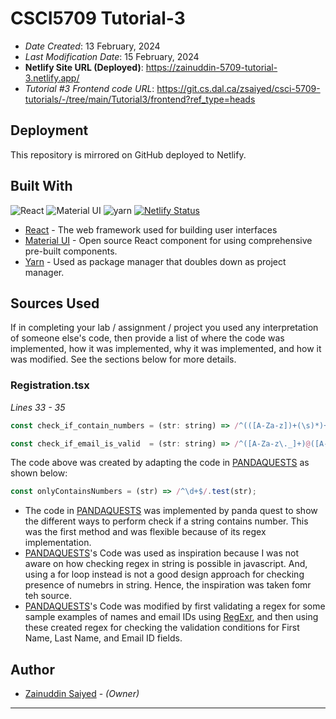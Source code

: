 # CSCI5709 Tutorial-3

* *Date Created*: 13 February, 2024
* *Last Modification Date*: 15 February, 2024
* **Netlify Site URL (Deployed)**: https://zainuddin-5709-tutorial-3.netlify.app/
* *Tutorial #3 Frontend code URL*: https://git.cs.dal.ca/zsaiyed/csci-5709-tutorials/-/tree/main/Tutorial3/frontend?ref_type=heads

 
 ## Deployment
 
This repository is mirrored on GitHub deployed to Netlify.

## Built With

![React](https://img.shields.io/badge/React.js-18.2.0-indigo) ![Material UI](https://img.shields.io/badge/MaterialUI-4.2.+-purple) ![yarn](https://img.shields.io/badge/yarn-pkg-blue) [![Netlify Status](https://api.netlify.com/api/v1/badges/65ccd200-e481-41dc-ad17-262cacc8049f/deploy-status)](https://app.netlify.com/sites/csci-5709-t3-zainuddin-saiyed/deploys)

* [React](https://react.dev/) - The web framework used for building user interfaces
* [Material UI](https://mui.com/material-ui/) - Open source React component for using comprehensive pre-built components.
* [Yarn](https://yarnpkg.com/) - Used as package manager that doubles down as project manager.


## Sources Used

If in completing your lab / assignment / project you used any interpretation of someone else's code, then provide a list of where the code was implemented, how it was implemented, why it was implemented, and how it was modified. See the sections below for more details.


### Registration.tsx

*Lines 33 - 35*

```javascript
const check_if_contain_numbers = (str: string) => /^(([A-Za-z])+(\s)*)+$/.test(str);

const check_if_email_is_valid  = (str: string) => /^([A-Za-z\._]+)@([A-Za-z]+)\.([A-Za-z]+)$/.test(str);
```

The code above was created by adapting the code in [PANDAQUESTS](https://pandaquests.medium.com/5-easy-ways-to-check-if-a-string-contains-only-numbers-in-javascript-305db38625e8#:~:text=const%20isNumber%20%3D%20str%20%3D%3E%20!,a%20string%20only%20contains%20numbers.) as shown below: 

```javascript
const onlyContainsNumbers = (str) => /^\d+$/.test(str);
```

- The code in [PANDAQUESTS](https://pandaquests.medium.com/5-easy-ways-to-check-if-a-string-contains-only-numbers-in-javascript-305db38625e8#:~:text=const%20isNumber%20%3D%20str%20%3D%3E%20!,a%20string%20only%20contains%20numbers.) was implemented by panda quest to show the different ways to perform check if a string contains number. This was the first method and was flexible because of its regex implementation.
- [PANDAQUESTS](https://pandaquests.medium.com/5-easy-ways-to-check-if-a-string-contains-only-numbers-in-javascript-305db38625e8#:~:text=const%20isNumber%20%3D%20str%20%3D%3E%20!,a%20string%20only%20contains%20numbers.)'s Code was used as inspiration because I was not aware on how checking regex in string is possible in javascript. And, using a for loop instead is not a good design approach for checking presence of numebrs in string. Hence, the inspiration was taken fomr teh source.
- [PANDAQUESTS](https://pandaquests.medium.com/5-easy-ways-to-check-if-a-string-contains-only-numbers-in-javascript-305db38625e8#:~:text=const%20isNumber%20%3D%20str%20%3D%3E%20!,a%20string%20only%20contains%20numbers.)'s Code was modified by first validating a regex for some sample examples of names and email IDs using [RegExr](https://regexr.com/), and then using these created regex for checking the validation conditions for First Name, Last Name, and Email ID fields.


## Author
 
* [Zainuddin Saiyed](zainuddin.s@dal.ca) - *(Owner)*
 
 ---

